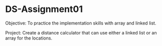 DS-Assignment01
===============

Objective: To practice the implementation skills with array and linked list.

Project: Create a distance calculator that can use either a linked list or an array for the locations.
